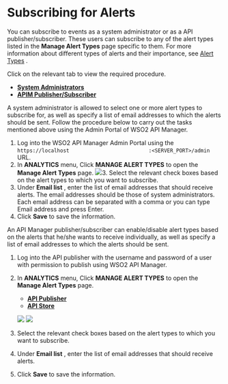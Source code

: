 # Subscribing for Alerts

You can subscribe to events as a system administrator or as a API publisher/subscriber. These users can subscribe to any of the alert types listed in the **Manage Alert Types** page specific to them. For more information about different types of alerts and their importance, see [Alert Types](https://docs.wso2.com/display/AM210/Alert+Types) .

Click on the relevant tab to view the required procedure.

-   [**System Administrators**](#cc14c67d0b9e4339a26ca9502e3a0eb8)
-   [**APIM Publisher/Subscriber**](#9d4127694f46471ea8806a74fcc1fdb8)

A system administrator is allowed to select one or more alert types to subscribe for, as well as specify a list of email addresses to which the alerts should be sent. Follow the procedure below to carry out the tasks mentioned above using the Admin Portal of WSO2 API Manager.

1.  Log into the WSO2 API Manager Admin Portal using the `https://localhost                          :<SERVER_PORT>/admin` URL.
2.  In **ANALYTICS** menu, Click **MANAGE ALERT TYPES** to open the **Manage Alert Types** page.
    ![](attachments/103335151/103335153.png)3.  Select the relevant check boxes based on the alert types to which you want to subscribe.
4.  Under **Email list** , enter the list of email addresses that should receive alerts. The email addresses should be those of system administrators. Each email address can be separated with a comma or you can type Email address and press Enter.
5.  Click **Save** to save the information.

An API Manager publisher/subscriber can enable/disable alert types based on the alerts that he/she wants to receive individually, as well as specify a list of email addresses to which the alerts should be sent.

1.  Log into the API publisher with the username and password of a user with permission to publish using WSO2 API Manager.
2.  In **ANALYTICS** menu, Click **MANAGE ALERT TYPES** to open the **Manage Alert Types** page.

    -   [**API Publisher**](#26c7f8dcbbc7419281f947b41353e26e)
    -   [**API Store**](#485706a1c22843adacce209a3199a86e)

    ![](attachments/103335151/103335154.png)
    ![](attachments/103335151/103335152.png)
3.  Select the relevant check boxes based on the alert types to which you want to subscribe.
4.  Under **Email list** , enter the list of email addresses that should receive alerts.
5.  Click **Save** to save the information.


